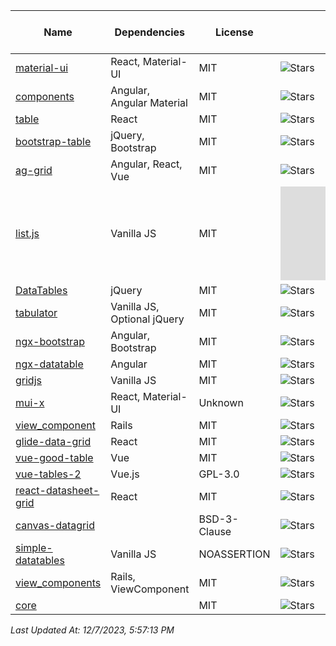 | Name | Dependencies | License | Stars | Issues | Age (Years) | Last Commit (days) |
|------|--------------|--------|-------|--------|-------------|-------------|
| [material-ui](https://github.com/mui/material-ui) | React, Material-UI | MIT | ![Stars](https://img.shields.io/github/stars/mui/material-ui?style=social) | ![Issues](https://img.shields.io/github/issues/mui/material-ui) | 1684 | 9 | 0 |
| [components](https://github.com/angular/components) | Angular, Angular Material | MIT | ![Stars](https://img.shields.io/github/stars/angular/components?style=social) | ![Issues](https://img.shields.io/github/issues/angular/components) | 2004 | 7 | 0 |
| [table](https://github.com/TanStack/table) | React | MIT | ![Stars](https://img.shields.io/github/stars/TanStack/table?style=social) | ![Issues](https://img.shields.io/github/issues/TanStack/table) | 210 | 7 | 8 |
| [bootstrap-table](https://github.com/wenzhixin/bootstrap-table) | jQuery, Bootstrap | MIT | ![Stars](https://img.shields.io/github/stars/wenzhixin/bootstrap-table?style=social) | ![Issues](https://img.shields.io/github/issues/wenzhixin/bootstrap-table) | 232 | 10 | 0 |
| [ag-grid](https://github.com/ag-grid/ag-grid) | Angular, React, Vue | MIT | ![Stars](https://img.shields.io/github/stars/ag-grid/ag-grid?style=social) | ![Issues](https://img.shields.io/github/issues/ag-grid/ag-grid) | 85 | 8 | 0 |
| [list.js](https://github.com/javve/list.js) | Vanilla JS | MIT | ![Stars](https://img.shields.io/github/stars/javve/list.js?style=social) | ![Issues](https://img.shields.io/github/issues/javve/list.js) | 191 | 12 | 361 |
| [DataTables](https://github.com/DataTables/DataTables) | jQuery | MIT | ![Stars](https://img.shields.io/github/stars/DataTables/DataTables?style=social) | ![Issues](https://img.shields.io/github/issues/DataTables/DataTables) | 125 | 13 | 681 |
| [tabulator](https://github.com/olifolkerd/tabulator) | Vanilla JS, Optional jQuery | MIT | ![Stars](https://img.shields.io/github/stars/olifolkerd/tabulator?style=social) | ![Issues](https://img.shields.io/github/issues/olifolkerd/tabulator) | 171 | 8 | 102 |
| [ngx-bootstrap](https://github.com/valor-software/ngx-bootstrap) | Angular, Bootstrap | MIT | ![Stars](https://img.shields.io/github/stars/valor-software/ngx-bootstrap?style=social) | ![Issues](https://img.shields.io/github/issues/valor-software/ngx-bootstrap) | 560 | 8 | 8 |
| [ngx-datatable](https://github.com/swimlane/ngx-datatable) | Angular | MIT | ![Stars](https://img.shields.io/github/stars/swimlane/ngx-datatable?style=social) | ![Issues](https://img.shields.io/github/issues/swimlane/ngx-datatable) | 894 | 7 | 413 |
| [gridjs](https://github.com/grid-js/gridjs) | Vanilla JS | MIT | ![Stars](https://img.shields.io/github/stars/grid-js/gridjs?style=social) | ![Issues](https://img.shields.io/github/issues/grid-js/gridjs) | 109 | 3 | 312 |
| [mui-x](https://github.com/mui/mui-x) | React, Material-UI | Unknown | ![Stars](https://img.shields.io/github/stars/mui/mui-x?style=social) | ![Issues](https://img.shields.io/github/issues/mui/mui-x) | 1018 | 3 | 0 |
| [view_component](https://github.com/ViewComponent/view_component) | Rails | MIT | ![Stars](https://img.shields.io/github/stars/ViewComponent/view_component?style=social) | ![Issues](https://img.shields.io/github/issues/ViewComponent/view_component) | 67 | 4 | 3 |
| [glide-data-grid](https://github.com/glideapps/glide-data-grid) | React | MIT | ![Stars](https://img.shields.io/github/stars/glideapps/glide-data-grid?style=social) | ![Issues](https://img.shields.io/github/issues/glideapps/glide-data-grid) | 69 | 3 | 5 |
| [vue-good-table](https://github.com/xaksis/vue-good-table) | Vue | MIT | ![Stars](https://img.shields.io/github/stars/xaksis/vue-good-table?style=social) | ![Issues](https://img.shields.io/github/issues/xaksis/vue-good-table) | 186 | 6 | 798 |
| [vue-tables-2](https://github.com/matfish2/vue-tables-2) | Vue.js | GPL-3.0 | ![Stars](https://img.shields.io/github/stars/matfish2/vue-tables-2?style=social) | ![Issues](https://img.shields.io/github/issues/matfish2/vue-tables-2) | 0 | 7 | 742 |
| [react-datasheet-grid](https://github.com/nick-keller/react-datasheet-grid) | React | MIT | ![Stars](https://img.shields.io/github/stars/nick-keller/react-datasheet-grid?style=social) | ![Issues](https://img.shields.io/github/issues/nick-keller/react-datasheet-grid) | 41 | 3 | 133 |
| [canvas-datagrid](https://github.com/TonyGermaneri/canvas-datagrid) |  | BSD-3-Clause | ![Stars](https://img.shields.io/github/stars/TonyGermaneri/canvas-datagrid?style=social) | ![Issues](https://img.shields.io/github/issues/TonyGermaneri/canvas-datagrid) | 137 | 7 | 196 |
| [simple-datatables](https://github.com/fiduswriter/simple-datatables) | Vanilla JS | NOASSERTION | ![Stars](https://img.shields.io/github/stars/fiduswriter/simple-datatables?style=social) | ![Issues](https://img.shields.io/github/issues/fiduswriter/simple-datatables) | 1 | 5 | 8 |
| [view_components](https://github.com/primer/view_components) | Rails, ViewComponent | MIT | ![Stars](https://img.shields.io/github/stars/primer/view_components?style=social) | ![Issues](https://img.shields.io/github/issues/primer/view_components) | 17 | 3 | 0 |
| [core](https://github.com/material-table-core/core) |  | MIT | ![Stars](https://img.shields.io/github/stars/material-table-core/core?style=social) | ![Issues](https://img.shields.io/github/issues/material-table-core/core) | 10 | 2 | 27 |

_Last Updated At: 12/7/2023, 5:57:13 PM_
